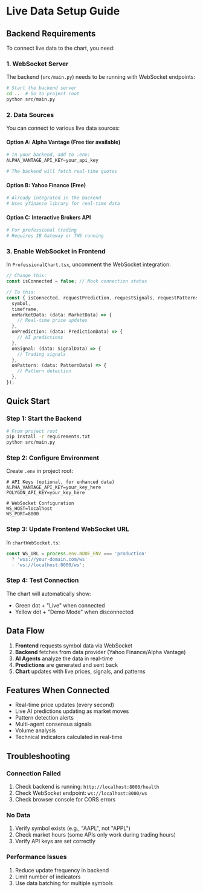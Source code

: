 # Live Data Setup Guide

## Backend Requirements

To connect live data to the chart, you need:

### 1. WebSocket Server
The backend (`src/main.py`) needs to be running with WebSocket endpoints:

```bash
# Start the backend server
cd ..  # Go to project root
python src/main.py
```

### 2. Data Sources
You can connect to various live data sources:

#### Option A: Alpha Vantage (Free tier available)
```python
# In your backend, add to .env:
ALPHA_VANTAGE_API_KEY=your_api_key

# The backend will fetch real-time quotes
```

#### Option B: Yahoo Finance (Free)
```python
# Already integrated in the backend
# Uses yfinance library for real-time data
```

#### Option C: Interactive Brokers API
```python
# For professional trading
# Requires IB Gateway or TWS running
```

### 3. Enable WebSocket in Frontend

In `ProfessionalChart.tsx`, uncomment the WebSocket integration:

```typescript
// Change this:
const isConnected = false; // Mock connection status

// To this:
const { isConnected, requestPrediction, requestSignals, requestPatterns } = useChartWebSocket({
  symbol,
  timeframe,
  onMarketData: (data: MarketData) => {
    // Real-time price updates
  },
  onPrediction: (data: PredictionData) => {
    // AI predictions
  },
  onSignal: (data: SignalData) => {
    // Trading signals
  },
  onPattern: (data: PatternData) => {
    // Pattern detection
  },
});
```

## Quick Start

### Step 1: Start the Backend
```bash
# From project root
pip install -r requirements.txt
python src/main.py
```

### Step 2: Configure Environment
Create `.env` in project root:
```
# API Keys (optional, for enhanced data)
ALPHA_VANTAGE_API_KEY=your_key_here
POLYGON_API_KEY=your_key_here

# WebSocket Configuration
WS_HOST=localhost
WS_PORT=8000
```

### Step 3: Update Frontend WebSocket URL
In `chartWebSocket.ts`:
```typescript
const WS_URL = process.env.NODE_ENV === 'production'
  ? 'wss://your-domain.com/ws'
  : 'ws://localhost:8000/ws';
```

### Step 4: Test Connection
The chart will automatically show:
- Green dot + "Live" when connected
- Yellow dot + "Demo Mode" when disconnected

## Data Flow

1. **Frontend** requests symbol data via WebSocket
2. **Backend** fetches from data provider (Yahoo Finance/Alpha Vantage)
3. **AI Agents** analyze the data in real-time
4. **Predictions** are generated and sent back
5. **Chart** updates with live prices, signals, and patterns

## Features When Connected

- Real-time price updates (every second)
- Live AI predictions updating as market moves
- Pattern detection alerts
- Multi-agent consensus signals
- Volume analysis
- Technical indicators calculated in real-time

## Troubleshooting

### Connection Failed
1. Check backend is running: `http://localhost:8000/health`
2. Check WebSocket endpoint: `ws://localhost:8000/ws`
3. Check browser console for CORS errors

### No Data
1. Verify symbol exists (e.g., "AAPL", not "APPL")
2. Check market hours (some APIs only work during trading hours)
3. Verify API keys are set correctly

### Performance Issues
1. Reduce update frequency in backend
2. Limit number of indicators
3. Use data batching for multiple symbols

